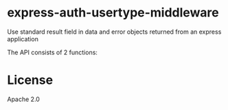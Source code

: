 # express-auth-usertype-middleware
Use standard result field in data and error objects returned from an 
express application

The API consists of 2 functions:

  

# License

Apache 2.0
